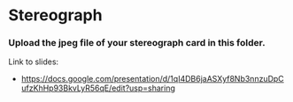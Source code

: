 # Stereograph

### Upload the jpeg file of your stereograph card in this folder.

Link to slides: 
* https://docs.google.com/presentation/d/1qI4DB6jaASXyf8Nb3nnzuDpCufzKhHp93BkvLyR56qE/edit?usp=sharing
